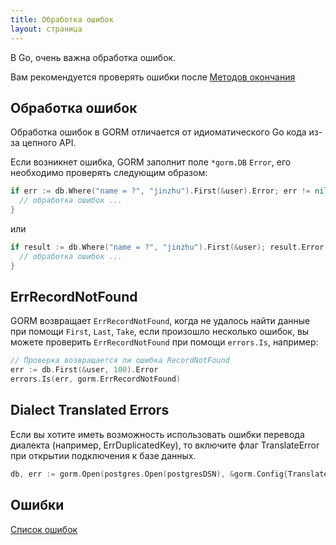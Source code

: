 ```yaml
---
title: Обработка ошибок
layout: страница
---
```


В Go, очень важна обработка ошибок.

Вам рекомендуется проверять ошибки после [Методов окончания](method_chaining.html#finisher_method)

## Обработка ошибок

Обработка ошибок в GORM отличается от идиоматического Go кода из-за цепного API.

Если возникнет ошибка, GORM заполнит поле `*gorm.DB` `Error`, его необходимо проверять следующим образом:

```go
if err := db.Where("name = ?", "jinzhu").First(&user).Error; err != nil {
  // обработка ошибок ...
}
```

или

```go
if result := db.Where("name = ?", "jinzhu").First(&user); result.Error != nil {
  // обработка ошибок ...
}
```

## ErrRecordNotFound

GORM возвращает `ErrRecordNotFound`, когда не удалось найти данные при помощи `First`, `Last`, `Take`, если произошло несколько ошибок, вы можете проверить `ErrRecordNotFound` при помощи `errors.Is`, например:

```go
// Проверка возвращается ли ошибка RecordNotFound
err := db.First(&user, 100).Error
errors.Is(err, gorm.ErrRecordNotFound)
```
## Dialect Translated Errors

Если вы хотите иметь возможность использовать ошибки перевода диалекта (например, ErrDuplicatedKey), то включите флаг TranslateError при открытии подключения к базе данных.

```go
db, err := gorm.Open(postgres.Open(postgresDSN), &gorm.Config{TranslateError: true})
```

## Ошибки

[Список ошибок](https://github.com/go-gorm/gorm/blob/master/errors.go)

